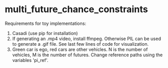 # multi_future_chance_constraints

Requirements for toy implementations: 

1. Casadi (use pip for installation)
2. If generating an .mp4 video, install ffmpeg. Otherwise PIL can be used to generate a .gif file. See last few lines of code for visualization.
3. Green car is ego, red cars are other vehicles. N is the number of vehicles, M is the number of futures. Change reference paths using the variables 'pi_ref'.
   
